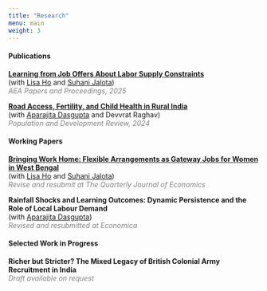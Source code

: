 ```yaml
---
title: "Research"
menu: main
weight: 3
---
```

#### Publications

**[Learning from Job Offers About Labor Supply Constraints](/files/LearningfromJobOffers_2025_HoJalotaKarandikar.pdf)**  
(with [Lisa Ho](https://lisayzho.github.io/) and [Suhani Jalota](https://www.suhanijalota.me/))  
<span style="color: grey;"><em>AEA Papers and Proceedings, 2025</em></span>

**[Road Access, Fertility, and Child Health in Rural India](/files/RoadAccessFertilityChildHealth_2024_DasguptaKarandikarRaghav.pdf)**  
(with [Aparajita Dasgupta](https://sites.google.com/ashoka.edu.in/aparajita-dasgupta) and Devvrat Raghav)  
<span style="color: grey;"><em>Population and Development Review, 2024</em></span>

#### Working Papers

**[Bringing Work Home: Flexible Arrangements as Gateway Jobs for Women in West Bengal](/files/BringingWorkHome_2025wp_HoJalotaKarandikar.pdf)**  
(with [Lisa Ho](https://lisayzho.github.io/) and [Suhani Jalota](https://www.suhanijalota.me/))  
<span style="color: grey;"><em>Revise and resubmit at The Quarterly Journal of Economics</em></span>

**Rainfall Shocks and Learning Outcomes: Dynamic Persistence and the Role of Local Labour Demand**  
(with [Aparajita Dasgupta](https://sites.google.com/ashoka.edu.in/aparajita-dasgupta))  
<span style="color: grey;"><em>Revised and resubmitted at Economica</em></span>

#### Selected Work in Progress

**Richer but Stricter? The Mixed Legacy of British Colonial Army Recruitment in India**  
<span style="color: grey;"><em>Draft available on request</em></span>

